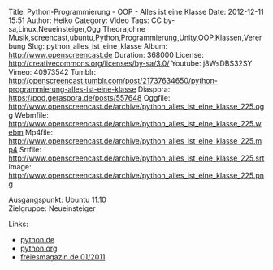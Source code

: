 Title: Python-Programmierung - OOP - Alles ist eine Klasse
Date: 2012-12-11 15:51
Author: Heiko
Category: Video
Tags: CC by-sa,Linux,Neueinsteiger,Ogg Theora,ohne Musik,screencast,ubuntu,Python,Programmierung,Unity,OOP,Klassen,Vererbung
Slug: python_alles_ist_eine_klasse
Album: http://www.openscreencast.de
Duration: 368000
License: http://creativecommons.org/licenses/by-sa/3.0/
Youtube: j8WsDBS32SY
Vimeo: 40973542
Tumblr: http://openscreencast.tumblr.com/post/21737634650/python-programmierung-alles-ist-eine-klasse
Diaspora: https://pod.geraspora.de/posts/557648
Oggfile: http://www.openscreencast.de/archive/python_alles_ist_eine_klasse_225.ogg
Webmfile: http://www.openscreencast.de/archive/python_alles_ist_eine_klasse_225.webm
Mp4file: http://www.openscreencast.de/archive/python_alles_ist_eine_klasse_225.mp4
Srtfile: http://www.openscreencast.de/archive/python_alles_ist_eine_klasse_225.srt
Image: http://www.openscreencast.de/archive/python_alles_ist_eine_klasse_225.png

Ausgangspunkt: Ubuntu 11.10  
Zielgruppe: Neueinsteiger  

Links:

  * [python.de](http://www.python.de "Link zu Python.de" )
  * [python.org](http://www.python.org "Link zu Python.org" )
  * [freiesmagazin.de 01/2011](http://www.freiesmagazin.de/freiesMagazin-2011-01 "Link zu freiesmagazin.de" )

